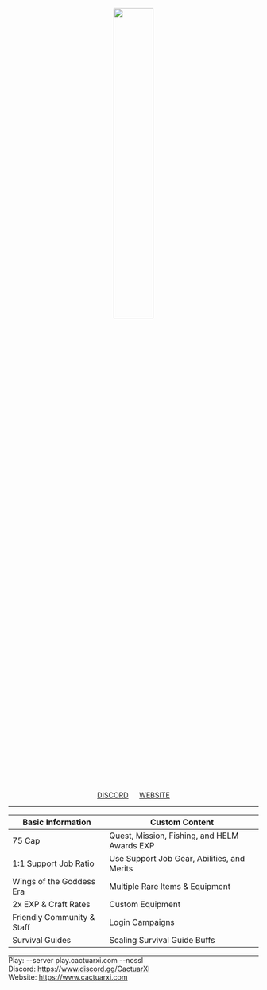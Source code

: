 <p align="center">
    <img src="https://i.imgur.com/tU0y2X6.png" width="40%" style="max-width: 100%;"></a>
</p>

<p align="center">
<a href="https://www.discord.gg/DP59SmXN7v" >DISCORD</a>   <a href="https://www.cactuarxi.com" >WEBSITE</a> 
<hr style="margin: 0px">
<table class="tg">
<thead>
  <tr>
    <th>Basic Information</th>
    <th>Custom Content</th>
  </tr>
</thead>
<tbody>
  <tr>
    <td>75 Cap</td>
    <td>Quest, Mission, Fishing, and HELM Awards EXP</td>
  </tr>
  <tr>
    <td>1:1 Support Job Ratio</td>
    <td>Use Support Job Gear, Abilities, and Merits</td>
  </tr>
  <tr>
    <td>Wings of the Goddess Era</td>
    <td>Multiple Rare Items & Equipment</td>
  </tr>
  <tr>
    <td>2x EXP & Craft Rates</td>
    <td>Custom Equipment</td>
  </tr>
  <tr>
    <td>Friendly Community & Staff</td>
    <td>Login Campaigns</td>
  </tr>
    <tr>
    <td>Survival Guides</td>
    <td>Scaling Survival Guide Buffs</td>
  </tr>
</tbody>
</table>
<hr style="margin: 0px">
Play: --server play.cactuarxi.com --nossl 
<br />
Discord: <a href="https://www.discord.gg/DP59SmXN7v">https://www.discord.gg/CactuarXI</a>
<br />
Website: <a href="https://www.cactuarx.com">https://www.cactuarxi.com</a>
